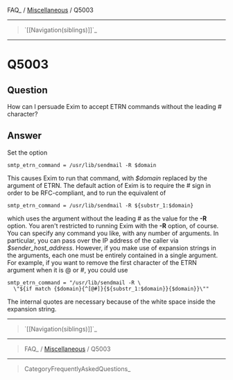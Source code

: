 FAQ\_ / [Miscellaneous](FAQ/Miscellaneous) / Q5003

* * * * *

> \`[[Navigation(siblings)]]\`\_

* * * * *

Q5003
=====

Question
--------

How can I persuade Exim to accept ETRN commands without the leading \#
character?

Answer
------

Set the option

    smtp_etrn_command = /usr/lib/sendmail -R $domain

This causes Exim to run that command, with *\$domain* replaced by the
argument of ETRN. The default action of Exim is to require the \# sign
in order to be RFC-compliant, and to run the equivalent of

    smtp_etrn_command = /usr/lib/sendmail -R ${substr_1:$domain}

which uses the argument without the leading \# as the value for the
**-R** option. You aren't restricted to running Exim with the **-R**
option, of course. You can specify any command you like, with any number
of arguments. In particular, you can pass over the IP address of the
caller via *\$sender\_host\_address*. However, if you make use of
expansion strings in the arguments, each one must be entirely contained
in a single argument. For example, if you want to remove the first
character of the ETRN argument when it is @ or \#, you could use

    smtp_etrn_command = "/usr/lib/sendmail -R \
      \"${if match {$domain}{^[@#]}{${substr_1:$domain}}{$domain}}\""

The internal quotes are necessary because of the white space inside the
expansion string.

* * * * *

> \`[[Navigation(siblings)]]\`\_

* * * * *

> FAQ\_ / [Miscellaneous](FAQ/Miscellaneous) / Q5003

* * * * *

> CategoryFrequentlyAskedQuestions\_
